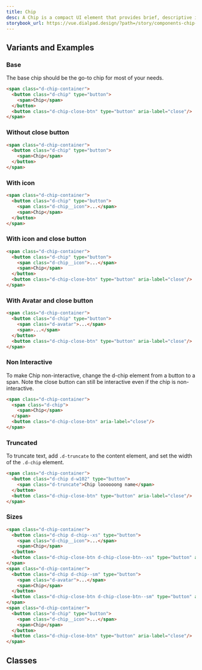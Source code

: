 ```yaml
---
title: Chip
desc: A Chip is a compact UI element that provides brief, descriptive information about an element. It is terse, ideally one word.
storybook_url: https://vue.dialpad.design/?path=/story/components-chip--default
---
```


<code-well-header>
  <example-chip label="Chip" with-avatar/>
</code-well-header>

[//]: # (## Usage)
[//]: # (Lorem ipsum dolor sit amet, consectetur adipiscing elit. Morbi massa ante, tempus vitae lacus id, luctus tristique lorem. Mauris feugiat massa ex, id aliquet mi tempor non. Curabitur non tristique lectus. Fusce ut nisl non diam dignissim viverra. In posuere dui arcu, sed eleifend massa faucibus sed. Phasellus quis leo vitae erat pellentesque venenatis id vitae lectus. Suspendisse convallis, metus a congue tincidunt, velit sem tincidunt dui, eget auctor ipsum ipsum in ex. Nullam lobortis, mauris vel vestibulum rutrum, lorem elit vehicula est, nec viverra ante erat nec dolor. Proin at placerat tortor. Nam ullamcorper metus et eros porta, at lacinia leo scelerisque. Curabitur finibus sollicitudin odio tempor finibus. Donec lobortis metus vitae mollis gravida.)

## Variants and Examples

### Base
The base chip should be the go-to chip for most of your needs.
<code-well-header>
  <example-chip label="Chip"/>
</code-well-header>

```html
<span class="d-chip-container">
  <button class="d-chip" type="button">
    <span>Chip</span>
  </button>
  <button class="d-chip-close-btn" type="button" aria-label="close"/>
</span>
```

### Without close button
<code-well-header>
  <example-chip label="Chip" hide-close-btn/>
</code-well-header>

```html
<span class="d-chip-container">
  <button class="d-chip" type="button">
    <span>Chip</span>
  </button>
</span>
```

### With icon
<code-well-header>
  <example-chip label="Chip" with-icon hide-close-btn/>
</code-well-header>

```html
<span class="d-chip-container">
  <button class="d-chip" type="button">
    <span class="d-chip__icon">...</span>
    <span>Chip</span>
  </button>
</span>
```

### With icon and close button
<code-well-header>
  <example-chip label="Chip" with-icon/>
</code-well-header>

```html
<span class="d-chip-container">
  <button class="d-chip" type="button">
    <span class="d-chip__icon">...</span>
    <span>Chip</span>
  </button>
  <button class="d-chip-close-btn" type="button" aria-label="close"/>
</span>
```

### With Avatar and close button
<code-well-header>
  <example-chip label="Chip" with-avatar/>
</code-well-header>

```html
<span class="d-chip-container">
  <button class="d-chip" type="button">
    <span class="d-avatar">...</span>
    <span>...</span>
  </button>
  <button class="d-chip-close-btn" type="button" aria-label="close"/>
</span>
```

### Non Interactive
To make Chip non-interactive, change the d-chip element from a button to a span. Note
the close button can still be interactive even if the chip is non-interactive.

<code-well-header>
  <example-chip label="Chip" :interactive="false"/>
</code-well-header>

```html
<span class="d-chip-container">
  <span class="d-chip">
    <span>Chip</span>
  </span>
  <button class="d-chip-close-btn" aria-label="close"/>
</span>
```

### Truncated
To truncate text, add `.d-truncate` to the content element, and set the width of the `.d-chip` element.

<code-well-header>
  <example-chip label="Chip loooooong name" truncate/>
</code-well-header>

```html
<span class="d-chip-container">
  <button class="d-chip d-w102" type="button">
    <span class="d-truncate">Chip loooooong name</span>
  </button>
  <button class="d-chip-close-btn" type="button" aria-label="close"/>
</span>
```

### Sizes
<code-well-header>
  <example-chip label="Chip" with-icon size="xs"/>
  <example-chip label="Chip" with-avatar size="sm"/>
  <example-chip label="Chip" with-icon/>
</code-well-header>

```html
<span class="d-chip-container">
  <button class="d-chip d-chip--xs" type="button">
    <span class="d-chip__icon">...</span>
    <span>Chip</span>
  </button>
  <button class="d-chip-close-btn d-chip-close-btn--xs" type="button" aria-label="close"/>
</span>
<span class="d-chip-container">
  <button class="d-chip d-chip--sm" type="button">
    <span class="d-avatar">...</span>
    <span>Chip</span>
  </button>
  <button class="d-chip-close-btn d-chip-close-btn--sm" type="button" aria-label="close"/>
</span>
<span class="d-chip-container">
  <button class="d-chip" type="button">
    <span class="d-chip__icon">...</span>
    <span>Chip</span>
  </button>
  <button class="d-chip-close-btn" type="button" aria-label="close"/>
</span>
```

<script setup>
  import ExampleChip from '@exampleComponents/ExampleChip.vue';
</script>

## Classes
<component-class-table component-name="chip" />

[//]: # (## Accessibility)
[//]: # (Lorem ipsum dolor sit amet, consectetur adipiscing elit. Morbi massa ante, tempus vitae lacus id, luctus tristique lorem. Mauris feugiat massa ex, id aliquet mi tempor non. Curabitur non tristique lectus. Fusce ut nisl non diam dignissim viverra. In posuere dui arcu, sed eleifend massa faucibus sed. Phasellus quis leo vitae erat pellentesque venenatis id vitae lectus. Suspendisse convallis, metus a congue tincidunt, velit sem tincidunt dui, eget auctor ipsum ipsum in ex. Nullam lobortis, mauris vel vestibulum rutrum, lorem elit vehicula est, nec viverra ante erat nec dolor. Proin at placerat tortor. Nam ullamcorper metus et eros porta, at lacinia leo scelerisque. Curabitur finibus sollicitudin odio tempor finibus. Donec lobortis metus vitae mollis gravida.)
